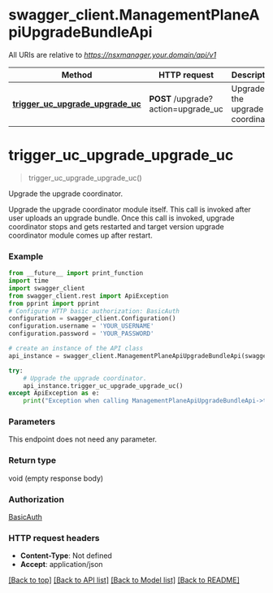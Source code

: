 # swagger_client.ManagementPlaneApiUpgradeBundleApi

All URIs are relative to *https://nsxmanager.your.domain/api/v1*

Method | HTTP request | Description
------------- | ------------- | -------------
[**trigger_uc_upgrade_upgrade_uc**](ManagementPlaneApiUpgradeBundleApi.md#trigger_uc_upgrade_upgrade_uc) | **POST** /upgrade?action&#x3D;upgrade_uc | Upgrade the upgrade coordinator.

# **trigger_uc_upgrade_upgrade_uc**
> trigger_uc_upgrade_upgrade_uc()

Upgrade the upgrade coordinator.

Upgrade the upgrade coordinator module itself. This call is invoked after user uploads an upgrade bundle. Once this call is invoked, upgrade coordinator stops and gets restarted and target version upgrade coordinator module comes up after restart. 

### Example
```python
from __future__ import print_function
import time
import swagger_client
from swagger_client.rest import ApiException
from pprint import pprint
# Configure HTTP basic authorization: BasicAuth
configuration = swagger_client.Configuration()
configuration.username = 'YOUR_USERNAME'
configuration.password = 'YOUR_PASSWORD'

# create an instance of the API class
api_instance = swagger_client.ManagementPlaneApiUpgradeBundleApi(swagger_client.ApiClient(configuration))

try:
    # Upgrade the upgrade coordinator.
    api_instance.trigger_uc_upgrade_upgrade_uc()
except ApiException as e:
    print("Exception when calling ManagementPlaneApiUpgradeBundleApi->trigger_uc_upgrade_upgrade_uc: %s\n" % e)
```

### Parameters
This endpoint does not need any parameter.

### Return type

void (empty response body)

### Authorization

[BasicAuth](../README.md#BasicAuth)

### HTTP request headers

 - **Content-Type**: Not defined
 - **Accept**: application/json

[[Back to top]](#) [[Back to API list]](../README.md#documentation-for-api-endpoints) [[Back to Model list]](../README.md#documentation-for-models) [[Back to README]](../README.md)

